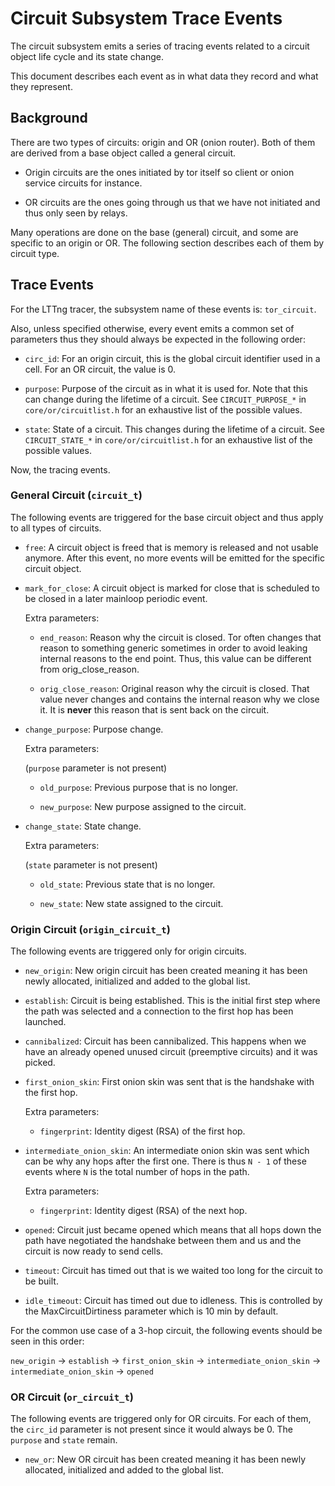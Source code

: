 # Circuit Subsystem Trace Events

The circuit subsystem emits a series of tracing events related to a circuit
object life cycle and its state change.

This document describes each event as in what data they record and what they
represent.

## Background

There are two types of circuits: origin and OR (onion router). Both of them
are derived from a base object called a general circuit.

- Origin circuits are the ones initiated by tor itself so client or onion
  service circuits for instance.

- OR circuits are the ones going through us that we have not initiated and
  thus only seen by relays.

Many operations are done on the base (general) circuit, and some are specific
to an origin or OR. The following section describes each of them by circuit
type.

## Trace Events

For the LTTng tracer, the subsystem name of these events is: `tor_circuit`.

Also, unless specified otherwise, every event emits a common set of parameters
thus they should always be expected in the following order:

- `circ_id`: For an origin circuit, this is the global circuit identifier used
  in a cell. For an OR circuit, the value is 0.

- `purpose`: Purpose of the circuit as in what it is used for. Note that this
  can change during the lifetime of a circuit. See `CIRCUIT_PURPOSE_*` in
  `core/or/circuitlist.h` for an exhaustive list of the possible values.

- `state`: State of a circuit. This changes during the lifetime of a circuit.
  See `CIRCUIT_STATE_*` in `core/or/circuitlist.h` for an exhaustive list of
  the possible values.

Now, the tracing events.

### General Circuit (`circuit_t`)

The following events are triggered for the base circuit object and thus apply
to all types of circuits.

  * `free`: A circuit object is freed that is memory is released and not
    usable anymore. After this event, no more events will be emitted for the
    specific circuit object.

  * `mark_for_close`: A circuit object is marked for close that is scheduled
    to be closed in a later mainloop periodic event.

    Extra parameters:

    - `end_reason`: Reason why the circuit is closed. Tor often changes that
      reason to something generic sometimes in order to avoid leaking internal
      reasons to the end point. Thus, this value can be different from
      orig_close_reason.

    - `orig_close_reason`: Original reason why the circuit is closed. That
      value never changes and contains the internal reason why we close it. It
      is **never** this reason that is sent back on the circuit.

  * `change_purpose`: Purpose change.

    Extra parameters:

    (`purpose` parameter is not present)

    - `old_purpose`: Previous purpose that is no longer.

    - `new_purpose`: New purpose assigned to the circuit.

  * `change_state`: State change.

    Extra parameters:

    (`state` parameter is not present)

    - `old_state`: Previous state that is no longer.

    - `new_state`: New state assigned to the circuit.

### Origin Circuit (`origin_circuit_t`)

The following events are triggered only for origin circuits.

  * `new_origin`: New origin circuit has been created meaning it has been
    newly allocated, initialized and added to the global list.

  * `establish`: Circuit is being established. This is the initial first step
    where the path was selected and a connection to the first hop has been
    launched.

  * `cannibalized`: Circuit has been cannibalized. This happens when we have
    an already opened unused circuit (preemptive circuits) and it was picked.

  * `first_onion_skin`: First onion skin was sent that is the handshake with
    the first hop.

    Extra parameters:

    - `fingerprint`: Identity digest (RSA) of the first hop.

  * `intermediate_onion_skin`: An intermediate onion skin was sent which can
    be why any hops after the first one. There is thus `N - 1` of these events
    where `N` is the total number of hops in the path.

    Extra parameters:

    - `fingerprint`: Identity digest (RSA) of the next hop.

  * `opened`: Circuit just became opened which means that all hops down the
    path have negotiated the handshake between them and us and the circuit is
    now ready to send cells.

  * `timeout`: Circuit has timed out that is we waited too long for the
    circuit to be built.

  * `idle_timeout`: Circuit has timed out due to idleness. This is controlled
    by the MaxCircuitDirtiness parameter which is 10 min by default.

For the common use case of a 3-hop circuit, the following events should be
seen in this order:

  `new_origin` -> `establish` -> `first_onion_skin` ->
  `intermediate_onion_skin` -> `intermediate_onion_skin` -> `opened`

### OR Circuit (`or_circuit_t`)

The following events are triggered only for OR circuits. For each of them, the
`circ_id` parameter is not present since it would always be 0. The `purpose`
and `state` remain.

  * `new_or`: New OR circuit has been created meaning it has been newly
    allocated, initialized and added to the global list.
